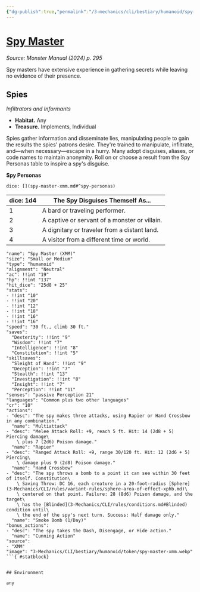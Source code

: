 ```yaml
---
{"dg-publish":true,"permalink":"/3-mechanics/cli/bestiary/humanoid/spy-master-xmm/","tags":["ttrpg-cli/compendium/src/5e/xmm","ttrpg-cli/monster/cr/10","ttrpg-cli/monster/environment/any","ttrpg-cli/monster/size/small-or-medium","ttrpg-cli/monster/type/humanoid"],"noteIcon":""}
---
```


# [Spy Master](3-Mechanics\CLI\bestiary\humanoid/spy-master-xmm.md)
*Source: Monster Manual (2024) p. 295*  

Spy masters have extensive experience in gathering secrets while leaving no evidence of their presence.

## Spies

*Infiltrators and Informants*

- **Habitat.** Any  
- **Treasure.** Implements, Individual  

Spies gather information and disseminate lies, manipulating people to gain the results the spies' patrons desire. They're trained to manipulate, infiltrate, and—when necessary—escape in a hurry. Many adopt disguises, aliases, or code names to maintain anonymity. Roll on or choose a result from the Spy Personas table to inspire a spy's disguise.

**Spy Personas**

`dice: [](spy-master-xmm.md#^spy-personas)`

| dice: 1d4 | The Spy Disguises Themself As... |
|-----------|----------------------------------|
| 1 | A bard or traveling performer. |
| 2 | A captive or servant of a monster or villain. |
| 3 | A dignitary or traveler from a distant land. |
| 4 | A visitor from a different time or world. |{ #spy-personas}


```statblock
"name": "Spy Master (XMM)"
"size": "Small or Medium"
"type": "humanoid"
"alignment": "Neutral"
"ac": !!int "19"
"hp": !!int "137"
"hit_dice": "25d8 + 25"
"stats":
- !!int "10"
- !!int "20"
- !!int "12"
- !!int "18"
- !!int "16"
- !!int "16"
"speed": "30 ft., climb 30 ft."
"saves":
  "Dexterity": !!int "9"
  "Wisdom": !!int "7"
  "Intelligence": !!int "8"
  "Constitution": !!int "5"
"skillsaves":
  "Sleight of Hand": !!int "9"
  "Deception": !!int "7"
  "Stealth": !!int "13"
  "Investigation": !!int "8"
  "Insight": !!int "7"
  "Perception": !!int "11"
"senses": "passive Perception 21"
"languages": "Common plus two other languages"
"cr": "10"
"actions":
- "desc": "The spy makes three attacks, using Rapier or Hand Crossbow in any combination."
  "name": "Multiattack"
- "desc": "Melee Attack Roll: +9, reach 5 ft. Hit: 14 (2d8 + 5) Piercing damage\
    \ plus 7 (2d6) Poison damage."
  "name": "Rapier"
- "desc": "Ranged Attack Roll: +9, range 30/120 ft. Hit: 12 (2d6 + 5) Piercing\
    \ damage plus 9 (2d8) Poison damage."
  "name": "Hand Crossbow"
- "desc": "The spy throws a bomb to a point it can see within 30 feet of itself. Constitution\
    \ Saving Throw: DC 16, each creature in a 20-foot-radius [Sphere](3-Mechanics/CLI/rules/variant-rules/sphere-area-of-effect-xphb.md)\
    \ centered on that point. Failure: 28 (8d6) Poison damage, and the target\
    \ has the [Blinded](3-Mechanics/CLI/rules/conditions.md#Blinded) condition until\
    \ the end of the spy's next turn. Success: Half damage only."
  "name": "Smoke Bomb (1/Day)"
"bonus_actions":
- "desc": "The spy takes the Dash, Disengage, or Hide action."
  "name": "Cunning Action"
"source":
- "XMM"
"image": "3-Mechanics/CLI/bestiary/humanoid/token/spy-master-xmm.webp"
```{ #statblock}


## Environment

any